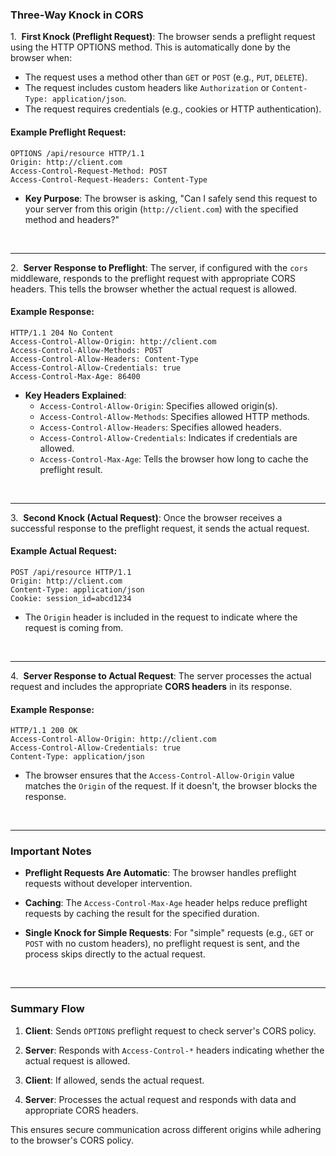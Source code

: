 ### Three-Way Knock in CORS
1.&nbsp; **First Knock (Preflight Request)**:
The browser sends a preflight request using the HTTP OPTIONS method.
This is automatically done by the browser when:

- The request uses a method other than `GET` or `POST` (e.g., `PUT`, `DELETE`).
- The request includes custom headers like `Authorization` or `Content-Type: application/json`.
- The request requires credentials (e.g., cookies or HTTP authentication).

#### Example Preflight Request:

```http
OPTIONS /api/resource HTTP/1.1
Origin: http://client.com
Access-Control-Request-Method: POST
Access-Control-Request-Headers: Content-Type
```

- **Key Purpose**: The browser is asking, "Can I safely send this request to your server from this origin (`http://client.com`) with the specified method and headers?"

<br>

***

2.&nbsp; **Server Response to Preflight**:
The server, if configured with the `cors` middleware, responds to the preflight request with appropriate CORS headers. This tells the browser whether the actual request is allowed.

#### Example Response:

```http
HTTP/1.1 204 No Content
Access-Control-Allow-Origin: http://client.com
Access-Control-Allow-Methods: POST
Access-Control-Allow-Headers: Content-Type
Access-Control-Allow-Credentials: true
Access-Control-Max-Age: 86400
```

- **Key Headers Explained**:
    - `Access-Control-Allow-Origin`: Specifies allowed origin(s).
    - `Access-Control-Allow-Methods`: Specifies allowed HTTP methods.
    - `Access-Control-Allow-Headers`: Specifies allowed headers.
    - `Access-Control-Allow-Credentials`: Indicates if credentials are allowed.
    - `Access-Control-Max-Age`: Tells the browser how long to cache the preflight result.

<br>

***


3.&nbsp; **Second Knock (Actual Request)**:
Once the browser receives a successful response to the preflight request, it sends the actual request.

#### Example Actual Request:

```http
POST /api/resource HTTP/1.1
Origin: http://client.com
Content-Type: application/json
Cookie: session_id=abcd1234
```
   
- The `Origin` header is included in the request to indicate where the request is coming from.

<br>

***


4.&nbsp; **Server Response to Actual Request**:
The server processes the actual request and includes the appropriate **CORS headers** in its response.

#### Example Response:

```http
HTTP/1.1 200 OK
Access-Control-Allow-Origin: http://client.com
Access-Control-Allow-Credentials: true
Content-Type: application/json
```


- The browser ensures that the `Access-Control-Allow-Origin` value matches the `Origin` of the request. If it doesn't, the browser blocks the response.

<br>

***


### Important Notes
 - **Preflight Requests Are Automatic**: The browser handles preflight requests without developer intervention.

 - **Caching**: The `Access-Control-Max-Age` header helps reduce preflight requests by caching the result for the specified duration.

 - **Single Knock for Simple Requests**: For "simple" requests (e.g., `GET` or `POST` with no custom headers), no preflight request is sent, and the process skips directly to the actual request.

<br>

***


### Summary Flow

1. **Client**: Sends `OPTIONS` preflight request to check server's CORS policy.

2. **Server**: Responds with `Access-Control-*` headers indicating whether the actual request is allowed.

3. **Client**: If allowed, sends the actual request.

4. **Server**: Processes the actual request and responds with data and appropriate CORS headers.

This ensures secure communication across different origins while adhering to the browser's CORS policy.